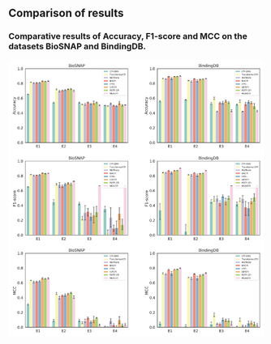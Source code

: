 ## Comparison of results
### Comparative results of Accuracy, F1-score and MCC on the datasets BioSNAP and BindingDB.
![](./Experiment.png)
